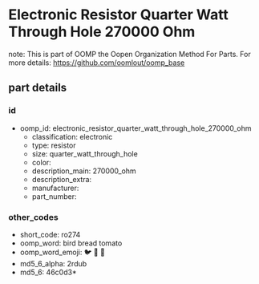 # Electronic Resistor Quarter Watt Through Hole 270000 Ohm  

note: This is part of OOMP the Oopen Organization Method For Parts. For more details: https://github.com/oomlout/oomp_base

##  part details





### id
* oomp_id: electronic_resistor_quarter_watt_through_hole_270000_ohm
  * classification: electronic
  * type: resistor
  * size: quarter_watt_through_hole
  * color: 
  * description_main: 270000_ohm
  * description_extra: 
  * manufacturer: 
  * part_number: 

### other_codes
* short_code: ro274
* oomp_word: bird bread tomato
* oomp_word_emoji: :bird: :bread: :tomato:
* md5_6_alpha: 2rdub
* md5_6: 46c0d3* 